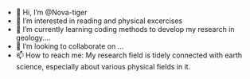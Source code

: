 - 👋 Hi, I’m @Nova-tiger
- 👀 I’m interested in reading and physical excercises
- 🌱 I’m currently learning coding methods to develop my research in geology....
- 💞️ I’m looking to collaborate on ...
- 📫 How to reach me: 
My research field is tidely connected with earth science, especially about various physical fields in it.
<!---
Nova-tiger/Nova-tiger is a ✨ special ✨ repository because its `README.md` (this file) appears on your GitHub profile.
You can click the Preview link to take a look at your changes.
--->
